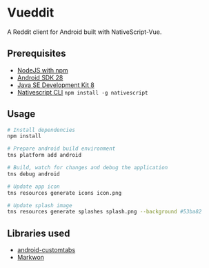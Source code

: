 # Vueddit

A Reddit client for Android built with NativeScript-Vue.

## Prerequisites

* [NodeJS with npm](https://nodejs.org/en/download/current/)
* [Android SDK 28](https://developer.android.com/studio)
* [Java SE Development Kit 8](https://www.oracle.com/java/technologies/javase/javase-jdk8-downloads.html)
* [Nativescript CLI](https://github.com/NativeScript/nativescript-cli) `npm install -g nativescript`

## Usage

``` bash
# Install dependencies
npm install

# Prepare android build environment
tns platform add android

# Build, watch for changes and debug the application
tns debug android

# Update app icon
tns resources generate icons icon.png

# Update splash image
tns resources generate splashes splash.png --background #53ba82
```

## Libraries used

* [android-customtabs](https://github.com/saschpe/android-customtabs)
* [Markwon](https://github.com/noties/Markwon)
